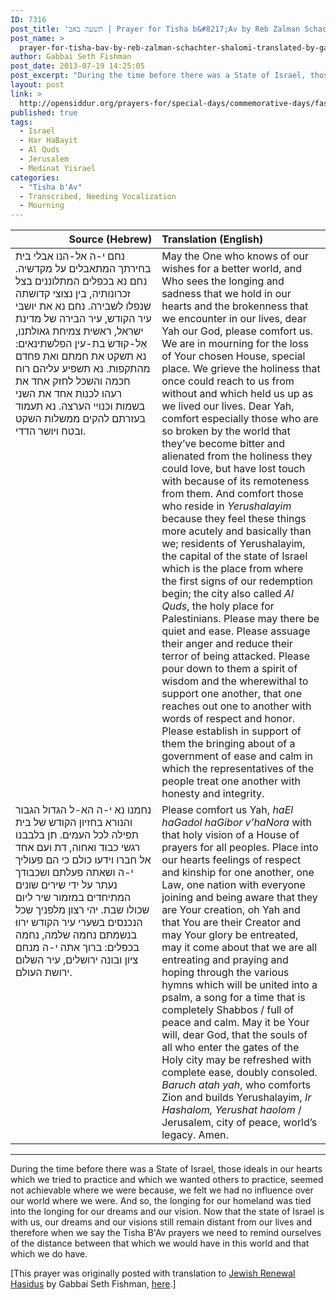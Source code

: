 ```yaml
---
ID: 7316
post_title: 'תשעה באב | Prayer for Tisha b&#8217;Av by Reb Zalman Schachter-Shalomi z&#8221;l (translated by Gabbai Seth Fishman)'
post_name: >
  prayer-for-tisha-bav-by-reb-zalman-schachter-shalomi-translated-by-gabbai-seth-fishman
author: Gabbai Seth Fishman
post_date: 2013-07-19 14:25:05
post_excerpt: "During the time before there was a State of Israel, those ideals in our hearts which we tried to practice and which we wanted others to practice, seemed not achievable where we were because, we felt we had no influence over our world where we were. And so, the longing for our homeland was tied into the longing for our dreams and our vision. Now that the state of Israel is with us, our dreams and our visions still remain distant from our lives and therefore when we say the Tisha B'av prayers we need to remind ourselves of the distance between that which we would have in this world and that which we do have."
layout: post
link: >
  http://opensiddur.org/prayers-for/special-days/commemorative-days/fast-days/tisha-bav/prayer-for-tisha-bav-by-reb-zalman-schachter-shalomi-translated-by-gabbai-seth-fishman/
published: true
tags:
  - Israel
  - Har HaBayit
  - Al Quds
  - Jerusalem
  - Medinat Yisrael
categories:
  - "Tisha b'Av"
  - Transcribed, Needing Vocalization
  - Mourning
---
```

<table style="margin-left: auto;margin-right: auto;" class="draggable">
<thead><tr><th id="x" style="text-align: right;">Source (Hebrew)</th><th style="text-align: left;">Translation (English)</th></tr></thead>
<tbody>
<tr>
<td style="vertical-align:top;" width="46%">
<div class="liturgy"><span lang="he">
נחם י-ה אל-הנו אבלי בית בחירתך המתאבלים על מקדשיה. נחם נא בכפלים המתלוננים בצל זכרונותיה, בין נצוצי קדושתה שנפלו לשבירה. נחם נא את יושבי עיר הקודש, עיר הבירה של מדינת ישראל, ראשית צמיחת גאולתנו, אַל-קוּדשׂ בת-עין הפלשתינאים: נא תשקט את חמתם ואת פחדם מהתקפות. נא תשפיע עליהם רוח חכמה והשכל לחזק אחד את רעהו לכנות אחד את השני בשמות וכנויי הערצה. נא תעמוד בעזרתם להקים ממשלות השקט ובטח ויושר הדדי.
</span></div></td>
 
<td style="vertical-align:top;" width="53%"><div class="english">
May the One who knows of our wishes for a better world, and Who sees the longing and sadness that we hold in our hearts and the brokenness that we encounter in our lives, dear Yah our God, please comfort us. We are in mourning for the loss of Your chosen House, special place. We grieve the holiness that once could reach to us from without and which held us up as we lived our lives. Dear Yah, comfort especially those who are so broken by the world that they’ve become bitter and alienated from the holiness they could love, but have lost touch with because of its remoteness from them. And comfort those who reside in <em>Yerushalayim</em> because they feel these things more acutely and basically than we; residents of Yerushalayim, the capital of the state of Israel which is the place from where the first signs of our redemption begin; the city also called <em>Al Quds</em>, the holy place for Palestinians. Please may there be quiet and ease. Please assuage their anger and reduce their terror of being attacked. Please pour down to them a spirit of wisdom and the wherewithal to support one another, that one reaches out one to another with words of respect and honor. Please establish in support of them the bringing about of a government of ease and calm in which the representatives of the people treat one another with honesty and integrity.
	</div></td></tr>
<tr><td style="vertical-align:top;" width="46%"><div class="liturgy"><span lang="he">
 נחמנו נא י-ה הא-ל הגדול הגבור והנורא בחזיון הקודש של בית תפילה לכל העמים. תן בלבבנו רגשי כבוד ואחוה, דת ועם אחד אל חברו וידעו כולם כי הם פעוליך י-ה ושאתה פעלתם ושכבודך נעתר על ידי שירים שונים המתיחדים במזמור שיר ליום שכולו שבת. יהי רצון מלפניך שכל הנכנסים בשערי עיר הקודש ירווּ בנשמתם נחמה שלמה, נחמה בכפלים: ברוך אתה י-ה מנחם ציון ובונה ירושלים, עיר השלום ירושת העולם.
</span></div></td>
 
<td style="vertical-align:top;" width="53%"><div class="english">
Please comfort us Yah, <em>haEl haGadol haGibor v’haNora</em> with that holy vision of a House of prayers for all peoples. Place into our hearts feelings of respect and kinship for one another, one Law, one nation with everyone joining and being aware that they are Your creation, oh Yah and that You are their Creator and may Your glory be entreated, may it come about that we are all entreating and praying and hoping through the various hymns which will be united into a psalm, a song for a time that is completely Shabbos / full of peace and calm. May it be Your will, dear God, that the souls of all who enter the gates of the Holy city may be refreshed with complete ease, doubly consoled. <em>Baruch atah yah</em>, who comforts Zion and builds Yerushalayim, <em>Ir Hashalom, Yerushat haolom</em> / Jerusalem, city of peace, world’s legacy. Amen.
</td></tr>
</tbody>
</tbody></tbody></tbody></table>

<hr />
During the time before there was a State of Israel, those ideals in our hearts which we tried to practice and which we wanted others to practice, seemed not achievable where we were because, we felt we had no influence over our world where we were. And so, the longing for our homeland was tied into the longing for our dreams and our vision. Now that the state of Israel is with us, our dreams and our visions still remain distant from our lives and therefore when we say the Tisha B'Av prayers we need to remind ourselves of the distance between that which we would have in this world and that which we do have.

[This prayer was originally posted with translation to <a href="http://www.jewishrenewalhasidus.org">Jewish Renewal Hasidus</a> by Gabbai Seth Fishman, <a href="http://www.jewishrenewalhasidus.org/wordpress/?p=961">here</a>.]